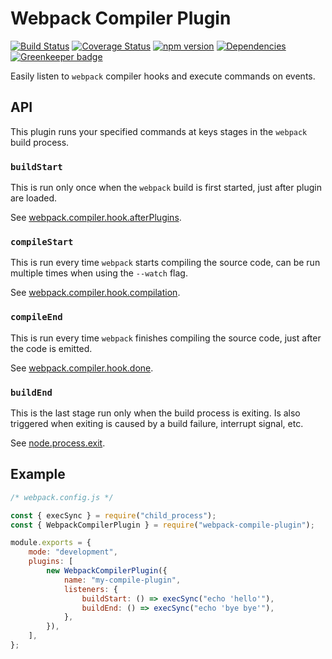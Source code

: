 # Webpack Compiler Plugin

[![Build Status](https://travis-ci.org/iamogbz/webpack-compiler-plugin.svg?branch=master)](https://travis-ci.org/iamogbz/webpack-compiler-plugin)
[![Coverage Status](https://coveralls.io/repos/github/iamogbz/webpack-compiler-plugin/badge.svg?branch=master)](https://coveralls.io/github/iamogbz/webpack-compiler-plugin?branch=master)
[![npm version](https://badge.fury.io/js/webpack-compiler-plugin.svg)](https://badge.fury.io/js/webpack-compiler-plugin)
[![Dependencies](https://david-dm.org/iamogbz/webpack-compiler-plugin.svg)](https://github.com/iamogbz/webpack-compiler-plugin)
[![Greenkeeper badge](https://badges.greenkeeper.io/iamogbz/webpack-compiler-plugin.svg)](https://greenkeeper.io/)

Easily listen to `webpack` compiler hooks and execute commands on events.

## API

This plugin runs your specified commands at keys stages in the `webpack` build process.

### `buildStart`

This is run only once when the `webpack` build is first started, just after plugin are loaded.

See [webpack.compiler.hook.afterPlugins](https://webpack.js.org/api/compiler-hooks/#afterplugins).

### `compileStart`

This is run every time `webpack` starts compiling the source code, can be run multiple times when using the `--watch` flag.

See [webpack.compiler.hook.compilation](https://webpack.js.org/api/compiler-hooks/#compilation).

### `compileEnd`

This is run every time `webpack` finishes compiling the source code, just after the code is emitted.

See [webpack.compiler.hook.done](https://webpack.js.org/api/compiler-hooks/#done).

### `buildEnd`

This is the last stage run only when the build process is exiting. Is also triggered when exiting is caused by a build failure, interrupt signal, etc.

See [node.process.exit](https://nodejs.org/api/process.html#process_event_exit).

## Example

```js
/* webpack.config.js */

const { execSync } = require("child_process");
const { WebpackCompilerPlugin } = require("webpack-compile-plugin");

module.exports = {
    mode: "development",
    plugins: [
        new WebpackCompilerPlugin({
            name: "my-compile-plugin",
            listeners: {
                buildStart: () => execSync("echo 'hello'"),
                buildEnd: () => execSync("echo 'bye bye'"),
            },
        }),
    ],
};
```
